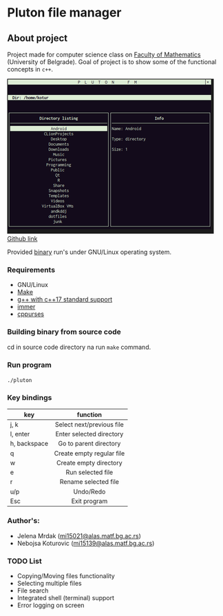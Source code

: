 # Pluton file manager

## About project
Project made for computer science class on [Faculty of Mathematics](http://www.matf.bg.ac.rs/) (University of Belgrade).
Goal of project is to show some of the functional concepts in `c++`.

[![](screenshots/1.png?raw=true)](https://github.com/mrdakj/pluton)  
[Github link](https://github.com/mrdakj/pluton)

Provided [binary](bin/pluton) run's under GNU/Linux operating system.

### Requirements
- GNU/Linux
- [Make](https://www.gnu.org/software/make/)
- [g++ with c++17 standard support](https://gcc.gnu.org/)
- [immer](https://github.com/arximboldi/immer)
- [cppurses](https://github.com/a-n-t-h-o-n-y/cppurses)

### Building binary from source code
cd in source code directory na run `make` command.

### Run program
```./pluton```

### Key bindings
| key              | function                         |
| ---------------- |:--------------------------------:|
| j, k             | Select next/previous file        |
| l, enter         | Enter selected directory         |
| h, backspace     | Go to parent directory           |
| q                | Create empty regular file        |
| w                | Create empty directory           |
| e                | Run selected file                |
| r                | Rename selected file             |
| u/p              | Undo/Redo                        |
| Esc              | Exit program                     |

### Author's:
- Jelena Mrdak (mi15021@alas.matf.bg.ac.rs)
- Nebojsa Koturovic (mi15139@alas.matf.bg.ac.rs)

### TODO List
- Copying/Moving files functionality
- Selecting multiple files
- File search
- Integrated shell (terminal) support
- Error logging on screen
